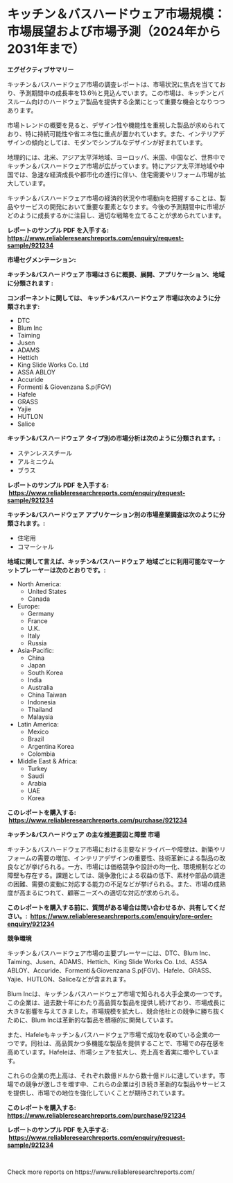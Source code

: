 <p><h1>キッチン＆バスハードウェア市場規模：市場展望および市場予測（2024年から2031年まで）</h1></p><p><strong>エグゼクティブサマリー</strong></p>
<p><p>キッチン＆バスハードウェア市場の調査レポートは、市場状況に焦点を当てており、予測期間中の成長率を13.6％と見込んでいます。この市場は、キッチンとバスルーム向けのハードウェア製品を提供する企業にとって重要な機会となりつつあります。</p><p>市場トレンドの概要を見ると、デザイン性や機能性を重視した製品が求められており、特に持続可能性や省エネ性に重点が置かれています。また、インテリアデザインの傾向としては、モダンでシンプルなデザインが好まれています。</p><p>地理的には、北米、アジア太平洋地域、ヨーロッパ、米国、中国など、世界中でキッチン＆バスハードウェア市場が広がっています。特にアジア太平洋地域や中国では、急速な経済成長や都市化の進行に伴い、住宅需要やリフォーム市場が拡大しています。</p><p>キッチン＆バスハードウェア市場の経済的状況や市場動向を把握することは、製品やサービスの開発において重要な要素となります。今後の予測期間中に市場がどのように成長するかに注目し、適切な戦略を立てることが求められています。</p></p>
<p><strong>レポートのサンプル PDF を入手する: <a href="https://www.reliableresearchreports.com/enquiry/request-sample/921234">https://www.reliableresearchreports.com/enquiry/request-sample/921234</a></strong></p>
<p><strong>市場セグメンテーション:</strong></p>
<p><strong> キッチン&バスハードウェア 市場はさらに概要、展開、アプリケーション、地域に分類されます :</strong></p>
<p><strong>コンポーネントに関しては、 キッチン&バスハードウェア 市場は次のように分類されます: &nbsp;</strong></p>
<p><ul><li>DTC</li><li>Blum Inc</li><li>Taiming</li><li>Jusen</li><li>ADAMS</li><li>Hettich</li><li>King Slide Works Co. Ltd</li><li>ASSA ABLOY</li><li>Accuride</li><li>Formenti & Giovenzana S.p(FGV)</li><li>Hafele</li><li>GRASS</li><li>Yajie</li><li>HUTLON</li><li>Salice</li></ul></p>
<p><strong> キッチン&バスハードウェア タイプ別の市場分析は次のように分類されます。:</strong></p>
<p><ul><li>ステンレススチール</li><li>アルミニウム</li><li>ブラス</li></ul></p>
<p><strong>レポートのサンプル PDF を入手する: &nbsp;<a href="https://www.reliableresearchreports.com/enquiry/request-sample/921234">https://www.reliableresearchreports.com/enquiry/request-sample/921234</a></strong></p>
<p><strong> キッチン&バスハードウェア アプリケーション別の市場産業調査は次のように分類されます。:</strong></p>
<p><ul><li>住宅用</li><li>コマーシャル</li></ul></p>
<p><strong>地域に関して言えば、キッチン&バスハードウェア 地域ごとに利用可能なマーケットプレーヤーは次のとおりです。:</strong></p>
<p><ul>
    <li>
        North America:
        <ul>
            <li>United States</li>
            <li>Canada</li>
        </ul>
    </li>
    <li>
        Europe:
        <ul>
            <li>Germany</li>
            <li>France</li>
            <li>U.K.</li>
            <li>Italy</li>
            <li>Russia</li>
        </ul>
    </li>
    <li>
        Asia-Pacific:
        <ul>
            <li>China</li>
            <li>Japan</li>
            <li>South Korea</li>
            <li>India</li>
            <li>Australia</li>
            <li>China Taiwan</li>
            <li>Indonesia</li>
            <li>Thailand</li>
            <li>Malaysia</li>
        </ul>
    </li>
    <li>
        Latin America:
        <ul>
            <li>Mexico</li>
            <li>Brazil</li>
            <li>Argentina Korea</li>
            <li>Colombia</li>
        </ul>
    </li>
    <li>
        Middle East & Africa:
        <ul>
            <li>Turkey</li>
            <li>Saudi</li>
            <li>Arabia</li>
            <li>UAE</li>
            <li>Korea</li>
        </ul>
    </li>
    </ul></p>
<p><strong>このレポートを購入する: &nbsp;<a href="https://www.reliableresearchreports.com/purchase/921234">https://www.reliableresearchreports.com/purchase/921234</a></strong></p>
<p><strong>キッチン&バスハードウェア の主な推進要因と障壁 市場</strong></p>
<p><p>キッチン＆バスハードウェア市場における主要なドライバーや障壁は、新築やリフォームの需要の増加、インテリアデザインの重要性、技術革新による製品の改良などが挙げられる。一方、市場には価格競争や設計の均一化、環境規制などの障壁も存在する。課題としては、競争激化による収益の低下、素材や部品の調達の困難、需要の変動に対応する能力の不足などが挙げられる。また、市場の成熟度が高まるにつれて、顧客ニーズへの適切な対応が求められる。</p></p>
<p><strong>このレポートを購入する前に、質問がある場合は問い合わせるか、共有してください。:&nbsp; <a href="https://www.reliableresearchreports.com/enquiry/pre-order-enquiry/921234">https://www.reliableresearchreports.com/enquiry/pre-order-enquiry/921234</a></strong></p>
<p><strong>競争環境</strong></p>
<p><p>キッチン＆バスハードウェア市場の主要プレーヤーには、DTC、Blum Inc、Taiming、Jusen、ADAMS、Hettich、King Slide Works Co. Ltd、ASSA ABLOY、Accuride、Formenti＆Giovenzana S.p(FGV)、Hafele、GRASS、Yajie、HUTLON、Saliceなどが含まれます。</p><p>Blum Incは、キッチン＆バスハードウェア市場で知られる大手企業の一つです。この企業は、過去数十年にわたり高品質な製品を提供し続けており、市場成長に大きな影響を与えてきました。市場規模を拡大し、競合他社との競争に勝ち抜くために、Blum Incは革新的な製品を積極的に開発しています。</p><p>また、Hafeleもキッチン＆バスハードウェア市場で成功を収めている企業の一つです。同社は、高品質かつ多機能な製品を提供することで、市場での存在感を高めています。Hafeleは、市場シェアを拡大し、売上高を着実に増やしています。</p><p>これらの企業の売上高は、それぞれ数億ドルから数十億ドルに達しています。市場での競争が激しさを増す中、これらの企業は引き続き革新的な製品やサービスを提供し、市場での地位を強化していくことが期待されています。</p></p>
<p><strong>このレポートを購入する: &nbsp; <a href="https://www.reliableresearchreports.com/purchase/921234">https://www.reliableresearchreports.com/purchase/921234</a></strong></p>
<p><strong>レポートのサンプル PDF を入手する: &nbsp;<a href="https://www.reliableresearchreports.com/enquiry/request-sample/921234">https://www.reliableresearchreports.com/enquiry/request-sample/921234</a></strong><strong></strong></p>
<p>&nbsp;</p>
<p>Check more reports on https://www.reliableresearchreports.com/</p>
